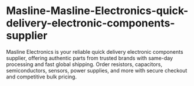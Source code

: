 # Masline-Masline-Electronics-quick-delivery-electronic-components-supplier
Masline Electronics is your reliable quick delivery electronic components supplier, offering authentic parts from trusted brands with same-day processing and fast global shipping. Order resistors, capacitors, semiconductors, sensors, power supplies, and more with secure checkout and competitive bulk pricing.
